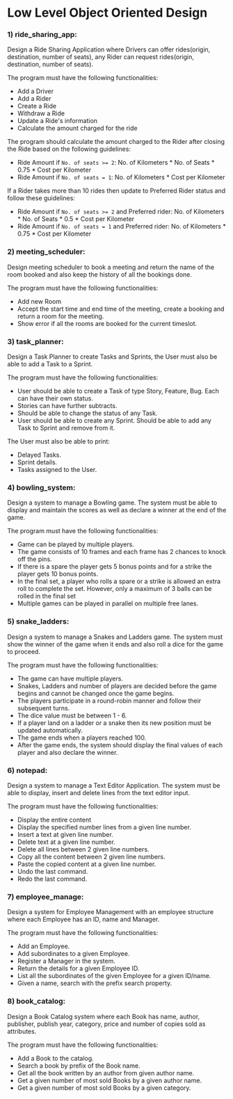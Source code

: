 # Low Level Object Oriented Design

### 1) ride_sharing_app:
Design a Ride Sharing Application where Drivers can offer rides(origin, destination, number of seats), any Rider can request rides(origin, destination, number of seats). 

The program must have the following functionalities:
* Add a Driver
* Add a Rider
* Create a Ride
* Withdraw a Ride
* Update a Ride's information
* Calculate the amount charged for the ride

The program should calculate the amount charged to the Rider after closing the Ride based on the following guidelines:
* Ride Amount if ``` No. of seats >= 2 ```: No. of Kilometers * No. of Seats * 0.75 * Cost per Kilometer
* Ride Amount if ``` No. of seats = 1 ```: No. of Kilometers * Cost per Kilometer

If a Rider takes more than 10 rides then update to Preferred Rider status and follow these guidelines:
* Ride Amount if ``` No. of seats >= 2 ``` and Preferred rider: No. of Kilometers * No. of Seats * 0.5 * Cost per Kilometer
* Ride Amount if ``` No. of seats = 1 ``` and Preferred rider: No. of Kilometers * 0.75 * Cost per Kilometer

### 2) meeting_scheduler:
Design meeting scheduler to book a meeting and return the name of the room booked and also keep the history of all the bookings done.

The program must have the following functionalities:
* Add new Room
* Accept the start time and end time of the meeting, create a booking and return a room for the meeting.
* Show error if all the rooms are booked for the current timeslot.

### 3) task_planner:
Design a Task Planner to create Tasks and Sprints, the User must also be able to add a Task to a Sprint.

The program must have the following functionalities:
* User should be able to create a Task of type Story, Feature, Bug. Each can have their own status.
* Stories can have further subtracts.
* Should be able to change the status of any Task.
* User should be able to create any Sprint. Should be able to add any Task to Sprint and remove from it.

The User must also be able to print:
* Delayed Tasks.
* Sprint details.
* Tasks assigned to the User.

### 4) bowling_system:
Design a system to manage a Bowling game. The system must be able to display and maintain the scores as well as declare a winner at the end of the game.

The program must have the following functionalities:
* Game can be played by multiple players.
* The game consists of 10 frames and each frame has 2 chances to knock off the pins.
* If there is a spare the player gets 5 bonus points and for a strike the player gets 10 bonus points.
* In the final set, a player who rolls a spare or a strike is allowed an extra roll to complete the set. However, only a maximum of 3 balls can be rolled in the final set
* Multiple games can be played in parallel on multiple free lanes.

### 5) snake_ladders:
Design a system to manage a Snakes and Ladders game. The system must show the winner of the game when it ends and also roll a dice for the game to proceed.

The program must have the following functionalities:
* The game can have multiple players.
* Snakes, Ladders and number of players are decided before the game begins and cannot be changed once the game begins.
* The players participate in a round-robin manner and follow their subsequent turns.
* The dice value must be between 1 - 6.
* If a player land on a ladder or a snake then its new position must be updated automatically.
* The game ends when a players reached 100.
* After the game ends, the system should display the final values of each player and also declare the winner.

### 6) notepad:
Design a system to manage a Text Editor Application. The system must be able to display, insert and delete lines from the text editor input.

The program must have the following functionalities:
* Display the entire content
* Display the specified number lines from a given line number.
* Insert a text at given line number.
* Delete text at a given line number.
* Delete all lines between 2 given line numbers.
* Copy all the content between 2 given line numbers.
* Paste the copied content at a given line number.
* Undo the last command.
* Redo the last command.

### 7) employee_manage:
Design a system for Employee Management with an employee structure where each Employee has an ID, name and Manager.

The program must have the following functionalities:
* Add an Employee.
* Add subordinates to a given Employee.
* Register a Manager in the system.
* Return the details for a given Employee ID.
* List all the subordinates of the given Employee for a given ID/name.
* Given a name, search with the prefix search property.

### 8) book_catalog:
Design a Book Catalog system where each Book has name, author, publisher, publish year, category, price and number of copies sold as attributes.

The program must have the following functionalities:
* Add a Book to the catalog.
* Search a book by prefix of the Book name.
* Get all the book written by an author from given author name.
* Get a given number of most sold Books by a given author name.
* Get a given number of most sold Books by a given category. 

